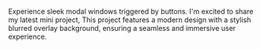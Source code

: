 Experience sleek modal windows triggered by buttons.
I'm excited to share my latest mini project, This project features a modern design with a stylish blurred overlay background, ensuring a seamless and immersive user experience.

